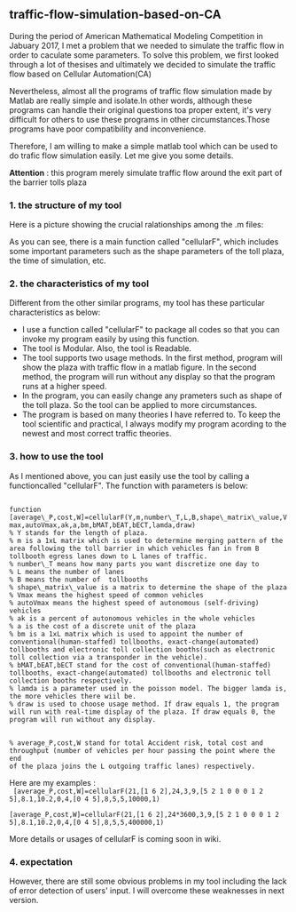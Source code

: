 ## traffic-flow-simulation-based-on-CA
During the period of American Mathematical Modeling Competition in Jabuary 2017, I met a problem that we needed to simulate  the traffic flow in order to caculate some parameters. To solve this problem, we first looked through a lot of thesises and ultimately we decided to simulate the traffic flow based on Cellular Automation(CA)   
   
Nevertheless, almost all the programs of traffic flow simulation made by Matlab are really simple and isolate.In other words, although these programs can handle their original questions toa proper extent, it's very difficult for others to use these programs in other circumstances.Those programs have poor compatibility and inconvenience.
  
Therefore, I am willing to make a simple matlab tool which can be used to do trafic flow simulation easily. Let me give you some details.    

**Attention** : this program merely simulate traffic flow around the exit part of the barrier tolls plaza

### 1. the structure of my tool
Here is a picture showing the crucial ralationships among the .m files:  


As you can see, there is a main function called "cellularF", which includes some important parameters such as the shape parameters of the toll plaza, the time of simulation, etc.

### 2. the characteristics of my tool
Different from the other similar programs, my tool has these particular characteristics as below:
  
- I use a function called "cellularF" to package all codes so that you can invoke my program easily by using this function.
- The tool is Modular. Also, the tool is Readable.
- The tool supports two usage methods. In the first method, program will show the plaza with traffic flow in a matlab figure. In the second method, the program will run without any display so that the program runs at a higher speed.
- In the program, you can easily change any prameters such as shape of the toll plaza. So the tool can be applied to more circumstances.
- The program is based on many theories I have referred to. To keep the tool scientific and practical, I always modify my program acording to the newest and most correct traffic theories.

### 3. how to use the tool
As I mentioned above, you can just easily use the tool by calling a functioncalled "cellularF". The function with parameters is below:  
  
<code>
function [average\_P,cost,W]=cellularF(Y,m,number\_T,L,B,shape\_matrix\_value,Vmax,autoVmax,ak,a,bm,bMAT,bEAT,bECT,lamda,draw)  
% Y stands for the length of plaza.  
% m is a 1xL matrix which is used to determine merging pattern of the area following the toll barrier in which vehicles fan in from B tollbooth egress lanes down to L lanes of traffic.  
% number\_T means how many parts you want discretize one day to  
% L means the number of lanes  
% B means the number of  tollbooths 
% shape\_matrix\_value is a matrix to determine the shape of the plaza  
% Vmax means the highest speed of common vehicles  
% autoVmax means the highest speed of autonomous (self-driving) vehicles  
% ak is a percent of autonomous vehicles in the whole vehicles  
% a is the cost of a discrete unit of the plaza  
% bm is a 1xL matrix which is used to appoint the number of conventional(human-staffed) tollbooths, exact-change(automated) tollbooths and electronic toll collection booths(such as electronic toll collection via a transponder in the vehicle).  
% bMAT,bEAT,bECT stand for the cost of conventional(human-staffed) tollbooths, exact-change(automated) tollbooths and electronic toll collection booths respectively.  
% lamda is a parameter used in the poisson model. The bigger lamda is, the more vehicles there wiil be.  
% draw is used to choose usage method. If draw equals 1, the program will run with real-time display of the plaza. If draw equals 0, the program will run without any display.  
  
% average\_P,cost,W stand for total Accident risk, total cost and  throughput (number of vehicles per hour passing the point where the end of the plaza joins the L outgoing traffic lanes) respectively. 
</code> 
  
Here are my examples :  
<code>
[average\_P,cost,W]=cellularF(21,[1 6 2],24,3,9,[5 2 1 0 0 0 1 2 5],8.1,10.2,0,4,[0 4 5],8,5,5,10000,1)  
[average\_P,cost,W]=cellularF(21,[1 6 2],24*3600,3,9,[5 2 1 0 0 0 1 2 5],8.1,10.2,0,4,[0 4 5],8,5,5,400000,1)
</code>  

More details or usages of cellularF is coming soon in wiki. 

### 4. expectation
However, there are still some obvious problems in my tool including the lack of error detection of users' input. I will overcome these weaknesses in next version.